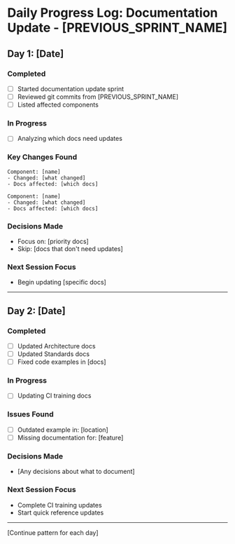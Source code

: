 # Daily Progress Log: Documentation Update - [PREVIOUS_SPRINT_NAME]

## Day 1: [Date]

### Completed
- [ ] Started documentation update sprint
- [ ] Reviewed git commits from [PREVIOUS_SPRINT_NAME]
- [ ] Listed affected components

### In Progress
- [ ] Analyzing which docs need updates

### Key Changes Found
```
Component: [name]
- Changed: [what changed]
- Docs affected: [which docs]

Component: [name]  
- Changed: [what changed]
- Docs affected: [which docs]
```

### Decisions Made
- Focus on: [priority docs]
- Skip: [docs that don't need updates]

### Next Session Focus
- Begin updating [specific docs]

---

## Day 2: [Date]

### Completed
- [ ] Updated Architecture docs
- [ ] Updated Standards docs
- [ ] Fixed code examples in [docs]

### In Progress
- [ ] Updating CI training docs

### Issues Found
- [ ] Outdated example in: [location]
- [ ] Missing documentation for: [feature]

### Decisions Made
- [Any decisions about what to document]

### Next Session Focus
- Complete CI training updates
- Start quick reference updates

---

[Continue pattern for each day]